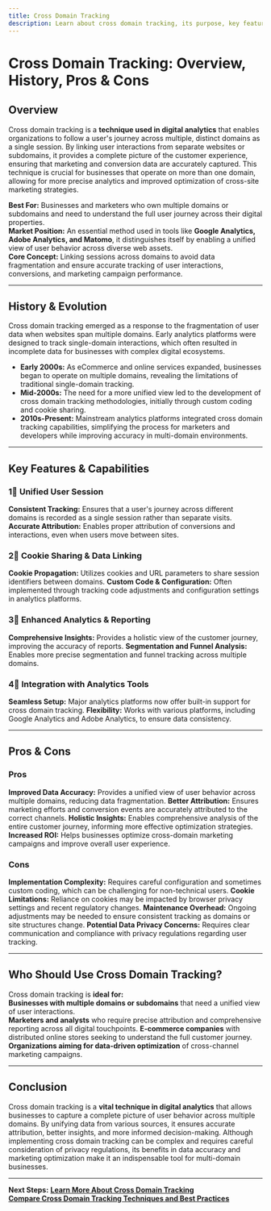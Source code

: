 ```yaml
---
title: Cross Domain Tracking
description: Learn about cross domain tracking, its purpose, key features, and the pros and cons of implementing it to track users across multiple domains.
---
```


# **Cross Domain Tracking: Overview, History, Pros & Cons**

## **Overview**  
Cross domain tracking is a **technique used in digital analytics** that enables organizations to follow a user's journey across multiple, distinct domains as a single session. By linking user interactions from separate websites or subdomains, it provides a complete picture of the customer experience, ensuring that marketing and conversion data are accurately captured. This technique is crucial for businesses that operate on more than one domain, allowing for more precise analytics and improved optimization of cross-site marketing strategies.

 **Best For:** Businesses and marketers who own multiple domains or subdomains and need to understand the full user journey across their digital properties.  
 **Market Position:** An essential method used in tools like **Google Analytics, Adobe Analytics, and Matomo**, it distinguishes itself by enabling a unified view of user behavior across diverse web assets.  
 **Core Concept:** Linking sessions across domains to avoid data fragmentation and ensure accurate tracking of user interactions, conversions, and marketing campaign performance.

---

## **History & Evolution**  
Cross domain tracking emerged as a response to the fragmentation of user data when websites span multiple domains. Early analytics platforms were designed to track single-domain interactions, which often resulted in incomplete data for businesses with complex digital ecosystems.

- **Early 2000s:** As eCommerce and online services expanded, businesses began to operate on multiple domains, revealing the limitations of traditional single-domain tracking.
- **Mid-2000s:** The need for a more unified view led to the development of cross domain tracking methodologies, initially through custom coding and cookie sharing.
- **2010s-Present:** Mainstream analytics platforms integrated cross domain tracking capabilities, simplifying the process for marketers and developers while improving accuracy in multi-domain environments.

---

## **Key Features & Capabilities**

### **1⃣ Unified User Session**
 **Consistent Tracking:** Ensures that a user's journey across different domains is recorded as a single session rather than separate visits.
 **Accurate Attribution:** Enables proper attribution of conversions and interactions, even when users move between sites.

### **2⃣ Cookie Sharing & Data Linking**
 **Cookie Propagation:** Utilizes cookies and URL parameters to share session identifiers between domains.
 **Custom Code & Configuration:** Often implemented through tracking code adjustments and configuration settings in analytics platforms.

### **3⃣ Enhanced Analytics & Reporting**
 **Comprehensive Insights:** Provides a holistic view of the customer journey, improving the accuracy of reports.
 **Segmentation and Funnel Analysis:** Enables more precise segmentation and funnel tracking across multiple domains.

### **4⃣ Integration with Analytics Tools**
 **Seamless Setup:** Major analytics platforms now offer built-in support for cross domain tracking.
 **Flexibility:** Works with various platforms, including Google Analytics and Adobe Analytics, to ensure data consistency.

---

## **Pros & Cons**

### **Pros**
 **Improved Data Accuracy:** Provides a unified view of user behavior across multiple domains, reducing data fragmentation.
 **Better Attribution:** Ensures marketing efforts and conversion events are accurately attributed to the correct channels.
 **Holistic Insights:** Enables comprehensive analysis of the entire customer journey, informing more effective optimization strategies.
 **Increased ROI:** Helps businesses optimize cross-domain marketing campaigns and improve overall user experience.

### **Cons**
 **Implementation Complexity:** Requires careful configuration and sometimes custom coding, which can be challenging for non-technical users.
 **Cookie Limitations:** Reliance on cookies may be impacted by browser privacy settings and recent regulatory changes.
 **Maintenance Overhead:** Ongoing adjustments may be needed to ensure consistent tracking as domains or site structures change.
 **Potential Data Privacy Concerns:** Requires clear communication and compliance with privacy regulations regarding user tracking.

---

## **Who Should Use Cross Domain Tracking?**
Cross domain tracking is **ideal for:**  
 **Businesses with multiple domains or subdomains** that need a unified view of user interactions.  
 **Marketers and analysts** who require precise attribution and comprehensive reporting across all digital touchpoints.
 **E-commerce companies** with distributed online stores seeking to understand the full customer journey.
 **Organizations aiming for data-driven optimization** of cross-channel marketing campaigns.

---

## **Conclusion**
Cross domain tracking is a **vital technique in digital analytics** that allows businesses to capture a complete picture of user behavior across multiple domains. By unifying data from various sources, it ensures accurate attribution, better insights, and more informed decision-making. Although implementing cross domain tracking can be complex and requires careful consideration of privacy regulations, its benefits in data accuracy and marketing optimization make it an indispensable tool for multi-domain businesses.

---

 **Next Steps:**
 **[Learn More About Cross Domain Tracking](#)**  
 **[Compare Cross Domain Tracking Techniques and Best Practices](#)**
